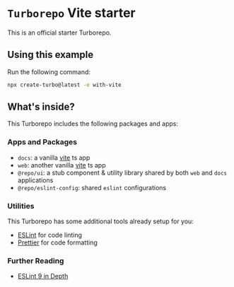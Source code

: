 # `Turborepo` Vite starter

This is an official starter Turborepo.

## Using this example

Run the following command:

```sh
npx create-turbo@latest -e with-vite
```

## What's inside?

This Turborepo includes the following packages and apps:

### Apps and Packages

-   `docs`: a vanilla [vite](https://vitejs.dev) ts app
-   `web`: another vanilla [vite](https://vitejs.dev) ts app
-   `@repo/ui`: a stub component & utility library shared by both `web` and `docs` applications
-   `@repo/eslint-config`: shared `eslint` configurations

### Utilities

This Turborepo has some additional tools already setup for you:

-   [ESLint](https://eslint.org/) for code linting
-   [Prettier](https://prettier.io) for code formatting

### Further Reading

-   [ESLint 9 in Depth](https://allalmohamedlamine.medium.com/eslint-flat-config-and-new-system-an-ultimate-deep-dive-2023-46aa151cbf2b)
